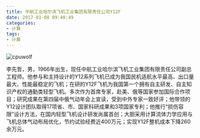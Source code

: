 ```yaml
---
title: 中航工业哈尔滨飞机工业集团有限责任公司Y12F
date: 2017-01-08 09:40:49
categories:
- 计算
tags:
- 计算
---
```



![cpuwolf](/images/data/attachment/201701/08/173907gsmomjmvbmwg1m1s.jpg)

李先哲，男，1966年出生，现任中航工业哈尔滨飞机工业集团有限责任公司副总工程师。他参与和主持设计的Y12系列飞机已成为我国民机适航水平最高、出口量最大、性能最稳定的飞机；在研的Y12F飞机为我国第一个拥有自主研发、自主知识产权的通勤类轻型飞机。多次作为首席专家，赴美、俄等国家参加国际合作项目；研究成果在第四届中俄气动年会上宣读，受到中外专家一致好评；他带领的Y12设计团队取得17项省、市、国家科研成果和3项国家专利；他推行“损伤容限”设计方法，在国内轻型飞机设计研发尚属首创；大胆采用计算流体力学应用与飞机总体气动布局优化，节约试验经费近400万元；实现Y12F整机成本下降260余万元。

